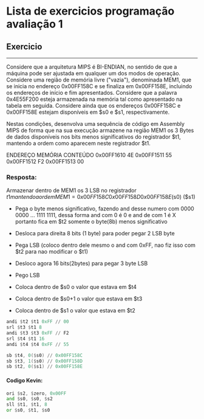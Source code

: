 # Lista de exercicios programação avaliação 1

## Exercicio 
---
Considere que a arquitetura MIPS é BI-ENDIAN, no sentido de que a máquina pode ser ajustada em
qualquer um dos modos de operação. Considere uma região de memória livre ("vazia"), denominada MEM1, que se
inicia no endereço 0x00FF158C e se finaliza em 0x00FF158E, incluindo os endereços de início e fim apresentados.
Considere que a palavra 0x4E55F200 esteja armazenada na memória tal como apresentado na tabela em seguida.
Considere ainda que os endereços 0x00FF158C e 0x00FF158E estejam disponíveis em $s0 e $s1, respectivamente.

Nestas condições, desenvolva uma sequência de código em Assembly MIPS de forma que na sua execução armazene na
região MEM1 os 3 Bytes de dados disponíveis nos bits menos significativos do registrador $t1, mantendo a ordem
como aparecem neste registrador $t1.

ENDEREÇO MEMÓRIA 	 CONTEÚDO
0x00FF1610 		       4E
0x00FF1511 		       55
0x00FF1512 		       F2
0x00FF1513 		       00


### Resposta:

Armazenar dentro de MEM1 os 3 LSB no registrador $t1 mantendo a ordem
MEM1 = 0x00FF158C 0x00FF158D 0x00FF158E
	($s0)			($s1)

 -  Pega o byte menos significativo, fazendo and desse numero com 0000 0000 ... 1111 1111, dessa forma and com 0 é 0 e and de com 1 é X portanto fica em $t2 somente o byte(8b) menos significativo

 - Desloca para direita 8 bits (1 byte) para poder pegar 2 LSB byte

 - Pega LSB (coloco dentro dele mesmo o and com 0xFF, nao fiz isso com $t2 para nao modificar o $t1)

 - Desloco agora 16 bits(2bytes) para pegar 3 byte LSB

 - Pego LSB

 - Coloca dentro de $s0 o valor que estava em $t4
 - Coloca dentro de $s0+1 o valor que estava em $t3
 - Coloca dentro de $s1 o valor que estava em $t2


```asm
andi $t2 $t1 0xFF // 00
srl $t3 $t1 8 
andi $t3 $t3 0xFF // F2
srl $t4 $t1 16
andi $t4 $t4 0xFF // 55

sb $t4, 0($s0) // 0x00FF158C
sb $t3, 1($s0) // 0x00FF158D
sb $t2, 0($s1) // 0x00FF158E
```
#### Codigo Kevin:

```asm
ori $s2, $zero, 0x00FF
and $s0, $s0, $s2
sll $t1, $t1, 8
or $s0, $t1, $s0
```
